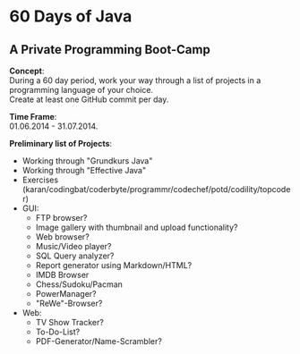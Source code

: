 60 Days of Java
==================

A Private Programming Boot-Camp
---

**Concept**:   
During a 60 day period, work your way through a list of projects in a programming language of your choice.  
Create at least one GitHub commit per day.  

**Time Frame**:  
01.06.2014 - 31.07.2014.  

**Preliminary list of Projects**:  
  * Working through "Grundkurs Java"  
  * Working through "Effective Java"  
  * Exercises (karan/codingbat/coderbyte/programmr/codechef/potd/codility/topcoder)  
  * GUI:  
    * FTP browser?  
    * Image gallery with thumbnail and upload functionality?  
    * Web browser?  
    * Music/Video player?  
    * SQL Query analyzer?  
    * Report generator using Markdown/HTML?  
    * IMDB Browser   
    * Chess/Sudoku/Pacman  
    * PowerManager?  
    * "ReWe"-Browser?  
  * Web:  
    * TV Show Tracker?  
    * To-Do-List?  
    * PDF-Generator/Name-Scrambler?  
